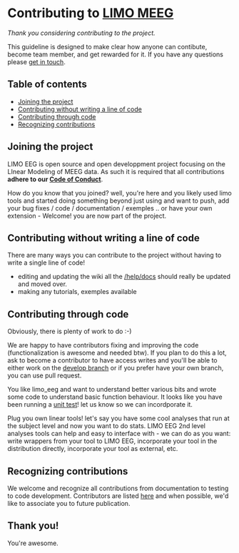 # Contributing to [LIMO MEEG](https://github.com/LIMO-EEG-Toolbox/limo_eeg)

*Thank you considering contributing to the project.*

This guideline is designed to make clear how anyone can contibute, become team member, and get rewarded for it.
If you have any questions please [get in touch](@cyril.pernet@ed.ac.uk).

## Table of contents


*   [Joining the project](#joining-the-project)
*   [Contributing without writing a line of code](#Contributing-without-writing-a-line-of-code)
*   [Contributing through code](#Contributing-through-code)
*   [Recognizing contributions](#recognizing-contributions)

## Joining the project

LIMO EEG is open source and open developpment project focusing on the LInear Modeling of MEEG data. As such it is required that all contributions **adhere to our [Code of Conduct](CODE_OF_CONDUCT.md)**.

How do you know that you joined? well, you're here and you likely used limo tools and started doing something beyond just using and want to push, add your bug fixes / code / documentation / exemples .. or have your own extension - Welcome! you are now part of the project.

## Contributing without writing a line of code

There are many ways you can contribute to the project without having to write a single line of code!
- editing and updating the wiki all the [/help/docs](https://github.com/LIMO-EEG-Toolbox/limo_eeg/tree/master/help/docs) should really be updated and moved over.
- making any tutorials, exemples available

## Contributing through code

Obviously, there is plenty of work to do :-)

We are happy to have contributors fixing and improving the code (functionalization is awesome and needed btw). If you plan to do this a lot, ask to become a contributor to have access writes and you'll be able to either work on the [develop branch](https://github.com/LIMO-EEG-Toolbox/limo_eeg/tree/develop) or if you prefer have your own branch, you can use pull request.

You like limo_eeg and want to understand better various bits and wrote some code to understand basic function behaviour. It looks like you have been running a [unit test](https://en.wikipedia.org/wiki/Unit_testing)! let us know so we can incordporate it.

Plug you own linear tools! let's say you have some cool analyses that run at the subject level and now you want to do stats. LIMO EEG 2nd level analyses tools can help and easy to interface with - we can do as you want: write wrappers from your tool to LIMO EEG, incorporate your tool in the distribution directly, incorporate your tool as external, etc.

## Recognizing contributions

We welcome and recognize all contributions from documentation to testing to code development. Contributors are listed [here](https://github.com/LIMO-EEG-Toolbox/limo_eeg/blob/master/contributors.md) and when possible, we'd like to associate you to future publication.

## Thank you!

You're awesome.
